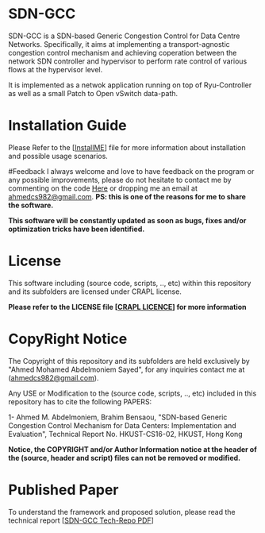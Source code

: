 # SDN-GCC
SDN-GCC is a SDN-based Generic Congestion Control for Data Centre Networks. 
Specifically, it aims at implementing a transport-agnostic congestion control mechanism and achieving coperation between the network SDN controller and hypervisor to perform rate control of various flows at the hypervisor level.

It is implemented as a netwok application running on top of Ryu-Controller as well as a small Patch to Open vSwitch data-path.

# Installation Guide
Please Refer to the \[[InstallME](InstallME.md)\] file for more information about installation and possible usage scenarios.

#Feedback
I always welcome and love to have feedback on the program or any possible improvements, please do not hesitate to contact me by commenting on the code [Here](https://ahmedcs.github.io/SDNGCC-post/) or dropping me an email at [ahmedcs982@gmail.com](mailto:ahmedcs982@gmail.com). **PS: this is one of the reasons for me to share the software.**  

**This software will be constantly updated as soon as bugs, fixes and/or optimization tricks have been identified.**


# License
This software including (source code, scripts, .., etc) within this repository and its subfolders are licensed under CRAPL license.

**Please refer to the LICENSE file \[[CRAPL LICENCE](LICENSE)\] for more information**


# CopyRight Notice
The Copyright of this repository and its subfolders are held exclusively by "Ahmed Mohamed Abdelmoniem Sayed", for any inquiries contact me at ([ahmedcs982@gmail.com](mailto:ahmedcs982@gmail.com)).

Any USE or Modification to the (source code, scripts, .., etc) included in this repository has to cite the following PAPERS:  

1- Ahmed M. Abdelmoniem, Brahim Bensaou, "SDN-based Generic Congestion Control Mechanism for Data Centers: Implementation and Evaluation", Technical Report No. HKUST-CS16-02, HKUST, Hong Kong

**Notice, the COPYRIGHT and/or Author Information notice at the header of the (source, header and script) files can not be removed or modified.**


# Published Paper
To understand the framework and proposed solution, please read the technical report \[[SDN-GCC Tech-Repo PDF](download/SDNGCC-Report.pdf)\]
